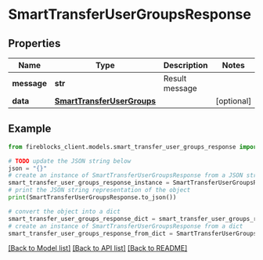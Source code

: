 # SmartTransferUserGroupsResponse


## Properties

Name | Type | Description | Notes
------------ | ------------- | ------------- | -------------
**message** | **str** | Result message | 
**data** | [**SmartTransferUserGroups**](SmartTransferUserGroups.md) |  | [optional] 

## Example

```python
from fireblocks_client.models.smart_transfer_user_groups_response import SmartTransferUserGroupsResponse

# TODO update the JSON string below
json = "{}"
# create an instance of SmartTransferUserGroupsResponse from a JSON string
smart_transfer_user_groups_response_instance = SmartTransferUserGroupsResponse.from_json(json)
# print the JSON string representation of the object
print(SmartTransferUserGroupsResponse.to_json())

# convert the object into a dict
smart_transfer_user_groups_response_dict = smart_transfer_user_groups_response_instance.to_dict()
# create an instance of SmartTransferUserGroupsResponse from a dict
smart_transfer_user_groups_response_from_dict = SmartTransferUserGroupsResponse.from_dict(smart_transfer_user_groups_response_dict)
```
[[Back to Model list]](../README.md#documentation-for-models) [[Back to API list]](../README.md#documentation-for-api-endpoints) [[Back to README]](../README.md)


